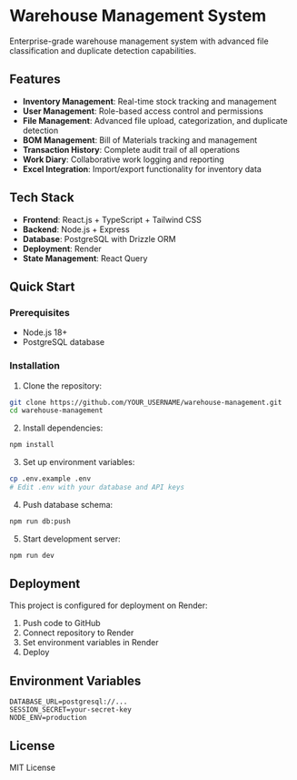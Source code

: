 # Warehouse Management System

Enterprise-grade warehouse management system with advanced file classification and duplicate detection capabilities.

## Features

- **Inventory Management**: Real-time stock tracking and management
- **User Management**: Role-based access control and permissions
- **File Management**: Advanced file upload, categorization, and duplicate detection
- **BOM Management**: Bill of Materials tracking and management
- **Transaction History**: Complete audit trail of all operations
- **Work Diary**: Collaborative work logging and reporting
- **Excel Integration**: Import/export functionality for inventory data

## Tech Stack

- **Frontend**: React.js + TypeScript + Tailwind CSS
- **Backend**: Node.js + Express
- **Database**: PostgreSQL with Drizzle ORM
- **Deployment**: Render
- **State Management**: React Query

## Quick Start

### Prerequisites

- Node.js 18+ 
- PostgreSQL database

### Installation

1. Clone the repository:
```bash
git clone https://github.com/YOUR_USERNAME/warehouse-management.git
cd warehouse-management
```

2. Install dependencies:
```bash
npm install
```

3. Set up environment variables:
```bash
cp .env.example .env
# Edit .env with your database and API keys
```

4. Push database schema:
```bash
npm run db:push
```

5. Start development server:
```bash
npm run dev
```

## Deployment

This project is configured for deployment on Render:

1. Push code to GitHub
2. Connect repository to Render
3. Set environment variables in Render
4. Deploy

## Environment Variables

```env
DATABASE_URL=postgresql://...
SESSION_SECRET=your-secret-key
NODE_ENV=production
```

## License

MIT License